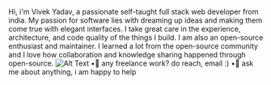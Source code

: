 Hi, i'm Vivek Yadav, a passionate self-taught full stack web developer from india. My passion for
software lies with dreaming up ideas and making them come true with elegant interfaces. I take
great care in the experience, architecture, and code quality of the things I build.
I am also an open-source enthusiast and maintainer. I learned a lot from the open-source
community and I love how collaboration and knowledge sharing happened through
open-source.
![Alt Text](https://raw.githubusercontent.com/abhisheknaiidu/abhisheknaiidu/master/code.gif)
•💼 any freelance work? do reach, email :)
•💬 ask me about anything, i am happy to help
